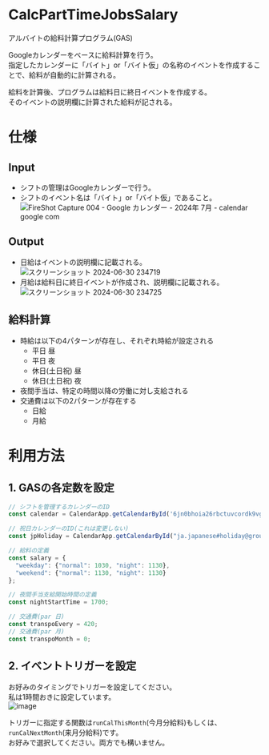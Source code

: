 # CalcPartTimeJobsSalary
アルバイトの給料計算プログラム(GAS)  

Googleカレンダーをベースに給料計算を行う。  
指定したカレンダーに「バイト」or「バイト仮」の名称のイベントを作成することで、給料が自動的に計算される。

給料を計算後、プログラムは給料日に終日イベントを作成する。  
そのイベントの説明欄に計算された給料が記される。

# 仕様

## Input
- シフトの管理はGoogleカレンダーで行う。
- シフトのイベント名は「バイト」or「バイト仮」であること。  
![FireShot Capture 004 - Google カレンダー - 2024年 7月 - calendar google com](https://github.com/hyouhyan/CalcPartTimeJobsSalary/assets/76419486/3770ded5-9f7b-475c-bf76-e78e2f2e578d)

## Output
- 日給はイベントの説明欄に記載される。  
![スクリーンショット 2024-06-30 234719](https://github.com/hyouhyan/CalcPartTimeJobsSalary/assets/76419486/ad241f66-9ae0-4a7d-b776-120da43305aa)
- 月給は給料日に終日イベントが作成され、説明欄に記載される。  
![スクリーンショット 2024-06-30 234725](https://github.com/hyouhyan/CalcPartTimeJobsSalary/assets/76419486/2dbd4a1f-d42c-4c16-90e4-78fbfb354e16)

## 給料計算
- 時給は以下の4パターンが存在し、それぞれ時給が設定される
  - 平日 昼
  - 平日 夜
  - 休日(土日祝) 昼
  - 休日(土日祝) 夜
- 夜間手当は、特定の時間以降の労働に対し支給される
- 交通費は以下の2パターンが存在する
  - 日給
  - 月給


# 利用方法
## 1. GASの各定数を設定

```javascript
// シフトを管理するカレンダーのID
const calendar = CalendarApp.getCalendarById('6jn0bhoia26rbctuvcordk9vgk@group.calendar.google.com');

// 祝日カレンダーのID(これは変更しない)
const jpHoliday = CalendarApp.getCalendarById("ja.japanese#holiday@group.v.calendar.google.com");

// 給料の定義
const salary = {
  "weekday": {"normal": 1030, "night": 1130},
  "weekend": {"normal": 1130, "night": 1130}
};

// 夜間手当支給開始時間の定義
const nightStartTime = 1700;

// 交通費(par 日)
const transpoEvery = 420;
// 交通費(par 月)
const transpoMonth = 0;
```

## 2. イベントトリガーを設定
お好みのタイミングでトリガーを設定してください。  
私は1時間おきに設定しています。  
![image](https://github.com/hyouhyan/CalcPartTimeJobsSalary/assets/76419486/9b1c8bfd-0b75-4fe0-94f8-668dcbbc362d)

トリガーに指定する関数は`runCalThisMonth`(今月分給料)もしくは、`runCalNextMonth`(来月分給料)です。  
お好みで選択してください。両方でも構いません。

